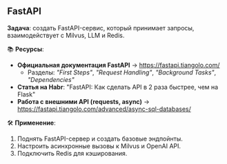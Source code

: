 ## FastAPI

**Задача**: создать FastAPI-сервис, который принимает запросы, взаимодействует с Milvus, LLM и Redis.

📚 **Ресурсы**:

- **Официальная документация FastAPI** → https://fastapi.tiangolo.com/
    - Разделы: _"First Steps"_, _"Request Handling"_, _"Background Tasks"_, _"Dependencies"_
- **Статья на Habr**: "FastAPI: Как сделать API в 2 раза быстрее, чем на Flask"
- **Работа с внешними API (requests, async)** → https://fastapi.tiangolo.com/advanced/async-sql-databases/

🛠 **Применение**:

1. Поднять FastAPI-сервер и создать базовые эндпойнты.
2. Настроить асинхронные вызовы к Milvus и OpenAI API.
3. Подключить Redis для кэширования.
